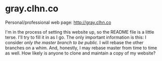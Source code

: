 gray.clhn.co
============

Personal/professional web page: <http://gray.clhn.co>

I'm in the process of setting this website up, so the README file is a
little terse.  I'll try to fill it in as I go.  The only important
information is this: I consider *only the master branch to be public.*
I will rebase the other branches on a whim.  And, honestly, I may
rebase master from time to time as well.  How likely is anyone to
clone and maintain a copy of my website?